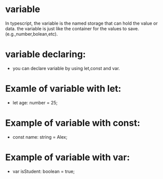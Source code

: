 # variable
In typescript, the variable is the named storage that can hold the value or data. the variable is just like the container for the values to save.(e.g.,number,bolean,etc).

# variable declaring:
- you can declare variable by using let,const and var.
# Examle of variable with let:
- let age: number = 25;
# Example of variable with const:
- const name: string = Alex;
# Example of variable with var:
- var isStudent: boolean = true;
  

